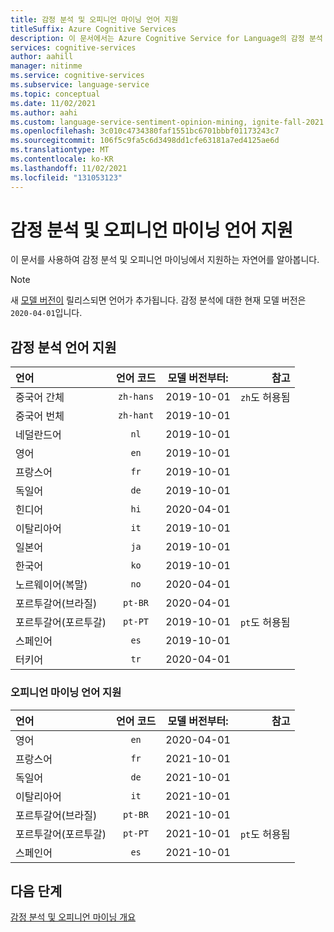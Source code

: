 ```yaml
---
title: 감정 분석 및 오피니언 마이닝 언어 지원
titleSuffix: Azure Cognitive Services
description: 이 문서에서는 Azure Cognitive Service for Language의 감정 분석 및 오피니언 마이닝 기능에서 지원하는 자연어를 설명합니다.
services: cognitive-services
author: aahill
manager: nitinme
ms.service: cognitive-services
ms.subservice: language-service
ms.topic: conceptual
ms.date: 11/02/2021
ms.author: aahi
ms.custom: language-service-sentiment-opinion-mining, ignite-fall-2021
ms.openlocfilehash: 3c010c4734380faf1551bc6701bbbf01173243c7
ms.sourcegitcommit: 106f5c9fa5c6d3498dd1cfe63181a7ed4125ae6d
ms.translationtype: MT
ms.contentlocale: ko-KR
ms.lasthandoff: 11/02/2021
ms.locfileid: "131053123"
---
```

# <a name="sentiment-analysis-and-opinion-mining-language-support"></a>감정 분석 및 오피니언 마이닝 언어 지원 

이 문서를 사용하여 감정 분석 및 오피니언 마이닝에서 지원하는 자연어를 알아봅니다.

> [!NOTE]
> 새 [모델 버전이](how-to/call-api.md#specify-the-sentiment-analysis-model) 릴리스되면 언어가 추가됩니다. 감정 분석에 대한 현재 모델 버전은 `2020-04-01`입니다.

## <a name="sentiment-analysis-language-support"></a>감정 분석 언어 지원

| 언어              | 언어 코드 | 모델 버전부터: |              참고 |
|:----------------------|:-------------:|:--------------------------:|-------------------:|
| 중국어 간체    |   `zh-hans`         |         2019-10-01         | `zh`도 허용됨 |
| 중국어 번체   |   `zh-hant`         |         2019-10-01         |                    |
| 네덜란드어                 |     `nl`            |         2019-10-01        |                    |
| 영어               |     `en`            |         2019-10-01         |                    |
| 프랑스어                |     `fr`            |         2019-10-01         |                    |
| 독일어                |     `de`            |         2019-10-01         |                    |
| 힌디어                 |    `hi`             |         2020-04-01         |                    |
| 이탈리아어               |     `it`            |         2019-10-01         |                    |
| 일본어              |     `ja`            |         2019-10-01         |                    |
| 한국어                |     `ko`            |         2019-10-01         |                    |
| 노르웨이어(복말)   |     `no`            |         2020-04-01         |                    |
| 포르투갈어(브라질)   |    `pt-BR`          |         2020-04-01         |                    |
| 포르투갈어(포르투갈) |    `pt-PT`          |         2019-10-01         | `pt`도 허용됨 |
| 스페인어               |     `es`            |         2019-10-01         |                    |
| 터키어               |     `tr`             |         2020-04-01        |                    |

### <a name="opinion-mining-language-support"></a>오피니언 마이닝 언어 지원

| 언어              | 언어 코드 | 모델 버전부터: |              참고 |
|:----------------------|:-------------:|:------------------------------------:|-------------------:|
| 영어               |     `en`      |  2020-04-01              |                    |
| 프랑스어                |     `fr`      |         2021-10-01         |                    |
| 독일어                |     `de`      |         2021-10-01         |                    |
| 이탈리아어               |     `it`      |         2021-10-01         |                    |
| 포르투갈어(브라질)   |    `pt-BR`    |         2021-10-01         |                    |
| 포르투갈어(포르투갈) |    `pt-PT`    |         2021-10-01         | `pt`도 허용됨 |
| 스페인어               |     `es`      |         2021-10-01         |                    |

## <a name="next-steps"></a>다음 단계

[감정 분석 및 오피니언 마이닝 개요](overview.md)
